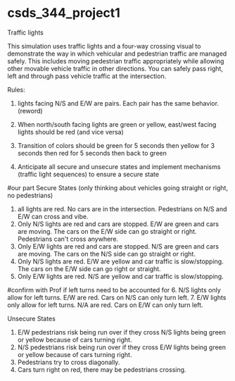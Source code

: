 # csds_344_project1
Traffic lights

This simulation uses traffic lights and a four-way crossing visual to demonstrate the way in which vehicular and pedestrian traffic are managed safely. This includes moving pedestrian traffic appropriately while allowing other movable vehicle traffic in other directions. You can safely pass right, left and through pass vehicle traffic at the intersection. 

Rules: 
1. lights facing N/S and E/W are pairs. Each pair has the same behavior. (reword)
2. When north/south facing lights are green or yellow, east/west facing lights should be red (and vice versa)
3. Transition of colors should be green for 5 seconds then yellow for 3 seconds then red for 5 seconds then back to green

4. Anticipate all secure and unsecure states and implement mechanisms (traffic light sequences) to ensure a secure state

#our part 
Secure States (only thinking about vehicles going straight or right, no pedestrians)
1. all lights are red. No cars are in the intersection. Pedestrians on N/S and E/W can cross and vibe. 
2. Only N/S lights are red and cars are stopped. E/W are green and cars are moving. The cars on the E/W side can go straight or right. Pedestrians can't cross anywhere. 
3. Only E/W lights are red and cars are stopped. N/S are green and cars are moving. The cars on the N/S side can go straight or right. 
4. Only N/S lights are red. E/W are yellow and car traffic is slow/stopping. The cars on the E/W side can go right or straight. 
5. Only E/W lights are red. N/S are yellow and car traffic is slow/stopping. 

#confirm with Prof if left turns need to be accounted for
6. N/S lights only allow for left turns. E/W are red. Cars on N/S can only turn left.
7. E/W lights only allow for left turns. N/A are red. Cars on E/W can only turn left.

Unsecure States
1. E/W pedestrians risk being run over if they cross N/S lights being green or yellow because of cars turning right. 
2. N/S pedestrians risk being run over if they cross E/W lights being green or yellow because of cars turning right. 
3. Pedestrians try to cross diagonally. 
4. Cars turn right on red, there may be pedestrians crossing. 